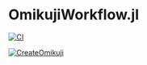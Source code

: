 # OmikujiWorkflow.jl

[![CI](https://github.com/AtelierArith/OmikujiWorkflow.jl/actions/workflows/CI.yml/badge.svg)](https://github.com/AtelierArith/OmikujiWorkflow.jl/actions/workflows/CI.yml)

[![CreateOmikuji](https://github.com/AtelierArith/OmikujiWorkflow.jl/actions/workflows/CreateOmikuji.yml/badge.svg)](https://github.com/AtelierArith/OmikujiWorkflow.jl/actions/workflows/CreateOmikuji.yml)